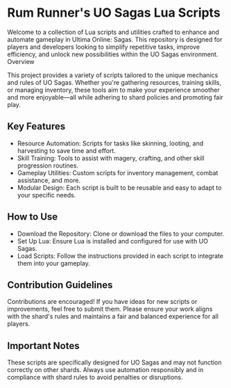 # Rum Runner's UO Sagas Lua Scripts

Welcome to a collection of Lua scripts and utilities crafted to enhance and automate gameplay in Ultima Online: Sagas. This repository is designed for players and developers looking to simplify repetitive tasks, improve efficiency, and unlock new possibilities within the UO Sagas environment.
Overview

This project provides a variety of scripts tailored to the unique mechanics and rules of UO Sagas. Whether you're gathering resources, training skills, or managing inventory, these tools aim to make your experience smoother and more enjoyable—all while adhering to shard policies and promoting fair play.

## Key Features

- Resource Automation: Scripts for tasks like skinning, looting, and harvesting to save time and effort.
- Skill Training: Tools to assist with magery, crafting, and other skill progression routines.
- Gameplay Utilities: Custom scripts for inventory management, combat assistance, and more.
- Modular Design: Each script is built to be reusable and easy to adapt to your specific needs.

## How to Use
- Download the Repository: Clone or download the files to your computer.
- Set Up Lua: Ensure Lua is installed and configured for use with UO Sagas.
- Load Scripts: Follow the instructions provided in each script to integrate them into your gameplay.

## Contribution Guidelines
Contributions are encouraged! If you have ideas for new scripts or improvements, feel free to submit them. Please ensure your work aligns with the shard's rules and maintains a fair and balanced experience for all players.

## Important Notes
These scripts are specifically designed for UO Sagas and may not function correctly on other shards.
Always use automation responsibly and in compliance with shard rules to avoid penalties or disruptions.
